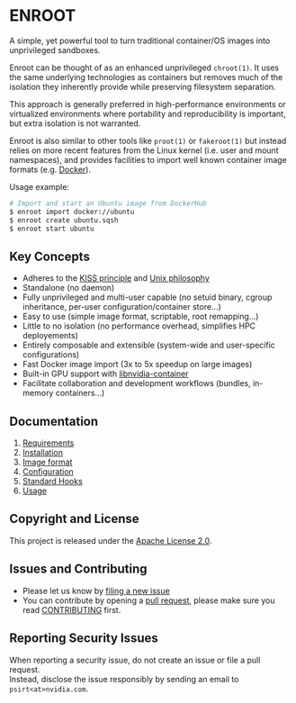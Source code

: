 # ENROOT

A simple, yet powerful tool to turn traditional container/OS images into unprivileged sandboxes.

Enroot can be thought of as an enhanced unprivileged `chroot(1)`. It uses the same underlying technologies as containers but removes much of the isolation they inherently provide while preserving filesystem separation.

This approach is generally preferred in high-performance environments or virtualized environments where portability and reproducibility is important, but extra isolation is not warranted.

Enroot is also similar to other tools like `proot(1)` or `fakeroot(1)` but instead relies on more recent features from the Linux kernel (i.e. user and mount namespaces), and provides facilities to import well known container image formats (e.g. [Docker](https://www.docker.com/)).

Usage example:

```sh
# Import and start an Ubuntu image from DockerHub
$ enroot import docker://ubuntu
$ enroot create ubuntu.sqsh
$ enroot start ubuntu
```

## Key Concepts

* Adheres to the [KISS principle](https://en.wikipedia.org/wiki/KISS_principle) and [Unix philosophy](https://en.wikipedia.org/wiki/Unix_philosophy)
* Standalone (no daemon)
* Fully unprivileged and multi-user capable (no setuid binary, cgroup inheritance, per-user configuration/container store...)
* Easy to use (simple image format, scriptable, root remapping...)
* Little to no isolation (no performance overhead, simplifies HPC deployements)
* Entirely composable and extensible (system-wide and user-specific configurations)
* Fast Docker image import (3x to 5x speedup on large images)
* Built-in GPU support with [libnvidia-container](https://github.com/nvidia/libnvidia-container)
* Facilitate collaboration and development workflows (bundles, in-memory containers...)

## Documentation

1. [Requirements](doc/requirements.md)
1. [Installation](doc/installation.md)
1. [Image format](doc/image-format.md)
1. [Configuration](doc/configuration.md)
1. [Standard Hooks](doc/standard-hooks.md)
1. [Usage](doc/usage.md)


## Copyright and License

This project is released under the [Apache License 2.0](https://github.com/NVIDIA/enroot/blob/master/LICENSE).

## Issues and Contributing

* Please let us know by [filing a new issue](https://github.com/NVIDIA/enroot/issues/new)
* You can contribute by opening a [pull request](https://help.github.com/articles/using-pull-requests/), please make sure you read [CONTRIBUTING](CONTRIBUTING.md) first.

## Reporting Security Issues

When reporting a security issue, do not create an issue or file a pull request.  
Instead, disclose the issue responsibly by sending an email to `psirt<at>nvidia.com`.
